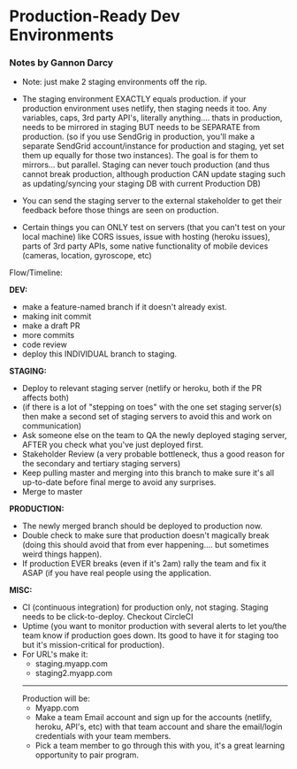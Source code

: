 # Production-Ready Dev Environments

### Notes by Gannon Darcy

- Note: just make 2 staging environments off the rip.

- The staging environment EXACTLY equals production. if your production environment uses netlify, then staging needs it too. Any variables, caps, 3rd party API's, literally anything.... thats in production, needs to be mirrored in staging BUT needs to be SEPARATE from production. (so if you use SendGrig in production, you'll make a separate SendGrid account/instance for production and staging, yet set them up equally for those two instances). The goal is for them to mirrors... but parallel. Staging can never touch production (and thus cannot break production, although production CAN update staging such as updating/syncing your staging DB with current Production DB)

- You can send the staging server to the external stakeholder to get their feedback before those things are seen on production.

- Certain things you can ONLY test on servers (that you can't test on your local machine) like CORS issues, issue with hosting (heroku issues), parts of 3rd party APIs, some native functionality of mobile devices (cameras, location, gyroscope, etc)

Flow/Timeline:

**DEV:**

- make a feature-named branch if it doesn't already exist.
- making init commit
- make a draft PR
- more commits
- code review
- deploy this INDIVIDUAL branch to staging.

**STAGING:**

- Deploy to relevant staging server (netlify or heroku, both if the PR affects both)
- (if there is a lot of "stepping on toes" with the one set staging server(s) then make a second set of staging servers to avoid this and work on communication)
- Ask someone else on the team to QA the newly deployed staging server, AFTER you check what you've just deployed first.
- Stakeholder Review (a very probable bottleneck, thus a good reason for the secondary and tertiary staging servers)
- Keep pulling master and merging into this branch to make sure it's all up-to-date before final merge to avoid any surprises.
- Merge to master

**PRODUCTION:**

- The newly merged branch should be deployed to production now.
- Double check to make sure that production doesn't magically break (doing this should avoid that from ever happening.... but sometimes weird things happen).
- If production EVER breaks (even if it's 2am) rally the team and fix it ASAP (if you have real people using the application.

**MISC:**

- CI (continuous integration) for production only, not staging. Staging needs to be click-to-deploy. Checkout CircleCI
- Uptime (you want to monitor production with several alerts to let you/the team know if production goes down. Its good to have it for staging too but it's mission-critical for production).
- For URL's make it:
  - staging.myapp.com
  - staging2.myapp.com
  ***
  Production will be:
  - Myapp.com
  - Make a team Email account and sign up for the accounts (netlify, heroku, API's, etc) with that team account and share the email/login credentials with your team members.
  - Pick a team member to go through this with you, it's a great learning opportunity to pair program.
